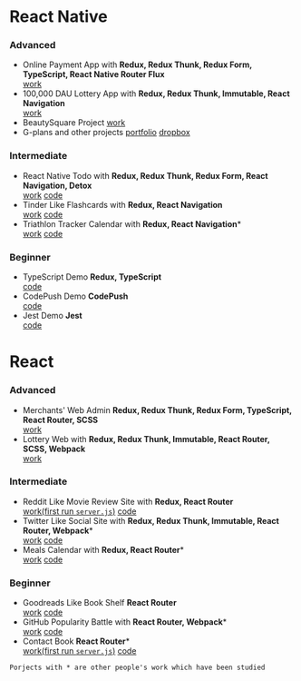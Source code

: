 # React Native
### Advanced
* Online Payment App with **Redux, Redux Thunk, Redux Form, TypeScript, React Native Router Flux**  
[work](https://invis.io/8GJ2PWO4MWV)
* 100,000 DAU Lottery App with **Redux, Redux Thunk, Immutable, React Navigation**  
[work](https://invis.io/YCJ2PVCX84V)  
* BeautySquare Project 
[work](
https://xd.adobe.com/view/592019c6-325f-4661-8616-a99c4e9c290c/screen/5c6b3ed0-9ecf-499e-92f0-de1d8f245925/iPhone-6-7-8-3)
* G-plans and other projects 
[portfolio](https://docs.google.com/document/d/1_URSBTytLTIRSU18TnjXb-jwldWGgiGk9QX2vna3xWE/edit)
[dropbox](https://www.dropbox.com/sh/l82tobten0sn2g3/AAAQwCtlkEpQueJaDom_CMMAa?dl=0)
### Intermediate
* React Native Todo with **Redux, Redux Thunk, Redux Form, React Navigation, Detox**  
[work](https://github.com/eugene-zheng0208/To-do/blob/master/gif/gif.md) [code](https://github.com/eugene-zheng0208/To-do)
* Tinder Like Flashcards with **Redux, React Navigation**  
[work](https://github.com/eugene-zheng0208/Flashcards/blob/master/gifs/gifs.md) [code](https://github.com/eugene-zheng0208/Flashcards)
* Triathlon Tracker Calendar with **Redux, React Navigation***  
[work](https://www.youtube.com/watch?time_continue=1&v=HZSi_XB3drA) [code](https://github.com/eugene-zheng0208/Triathlon-Tracker-Calendar)
### Beginner
* TypeScript Demo **Redux, TypeScript**  
[code](https://github.com/eugene-zheng0208/TypeScript-Demo)
* CodePush Demo **CodePush**  
[code](https://github.com/eugene-zheng0208/CodePush-Demo)
* Jest Demo **Jest**  
[code](https://github.com/eugene-zheng0208/Jest-Demo)
# React
### Advanced
* Merchants' Web Admin **Redux, Redux Thunk, Redux Form, TypeScript, React Router, SCSS**  
[work](https://projects.invisionapp.com/boards/SP3N0HCVJR2/)  
* Lottery Web with **Redux, Redux Thunk, Immutable, React Router, SCSS, Webpack**  
[work](https://projects.invisionapp.com/boards/R63N0GZYXB3/)
### Intermediate
* Reddit Like Movie Review Site with **Redux, React Router**  
[work(first run `server.js`)](https://github.com/eugene-zheng0208/Movie-Review/blob/master/gifs/gifs.md) [code](https://github.com/eugene-zheng0208/Movie-Review)
* Twitter Like Social Site with **Redux, Redux Thunk, Immutable, React Router, Webpack***  
[work](https://duckr-site.firebaseapp.com/) [code](https://github.com/eugene-zheng0208/Twitter-Mock)
* Meals Calendar with **Redux, React Router***  
[work](https://martian2lee.github.io/Udaci-Meals/) [code](https://github.com/eugene-zheng0208/Meals-Calendar)
### Beginner
* Goodreads Like Book Shelf **React Router**  
[work](https://martian2lee.github.io/MyReads-A-Book-Tracking-App/) [code](https://github.com/eugene-zheng0208/Book-Shelf)
* GitHub Popularity Battle with **React Router, Webpack***  
[work](https://github2battle.firebaseapp.com/) [code](https://github.com/eugene-zheng0208/GitHub-Popularity-Battle)
* Contact Book **React Router***  
[work(first run `server.js`)](https://martian2lee.github.io/Contact-Book/) [code](https://github.com/eugene-zheng0208/Contact-Book)  

``
Porjects with * are other people's work which have been studied
``  
